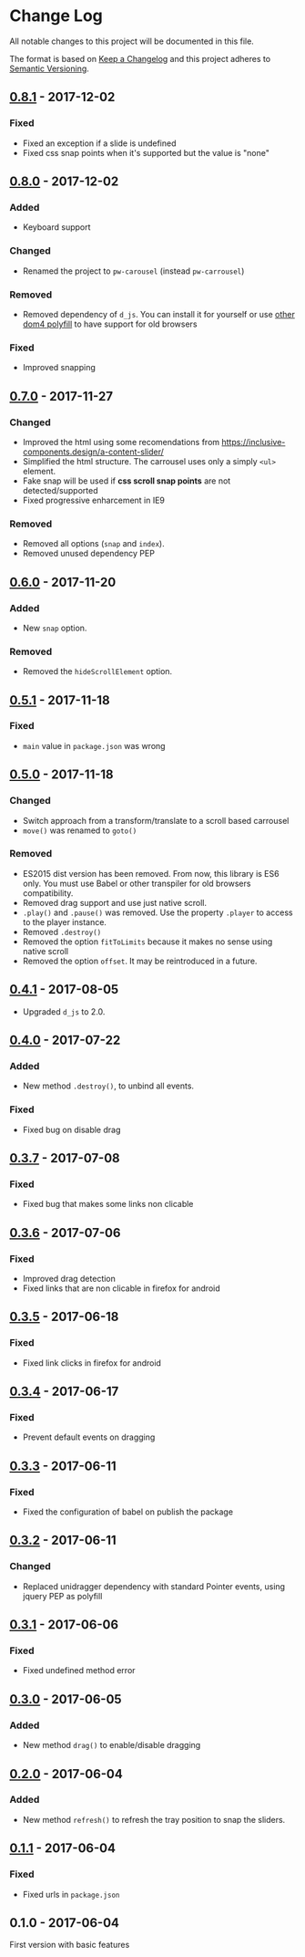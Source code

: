 # Change Log

All notable changes to this project will be documented in this file.

The format is based on [Keep a Changelog](http://keepachangelog.com/) 
and this project adheres to [Semantic Versioning](http://semver.org/).

## [0.8.1] - 2017-12-02

### Fixed

- Fixed an exception if a slide is undefined
- Fixed css snap points when it's supported but the value is "none"

## [0.8.0] - 2017-12-02

### Added

- Keyboard support

### Changed

- Renamed the project to `pw-carousel` (instead `pw-carrousel`)

### Removed

- Removed dependency of `d_js`. You can install it for yourself or use [other dom4 polyfill](https://github.com/WebReflection/dom4) to have support for old browsers

### Fixed

- Improved snapping

## [0.7.0] - 2017-11-27

### Changed

- Improved the html using some recomendations from https://inclusive-components.design/a-content-slider/
- Simplified the html structure. The carrousel uses only a simply `<ul>` element.
- Fake snap will be used if **css scroll snap points** are not detected/supported
- Fixed progressive enharcement in IE9

### Removed

- Removed all options (`snap` and `index`).
- Removed unused dependency PEP

## [0.6.0] - 2017-11-20

### Added

- New `snap` option.

### Removed

- Removed the `hideScrollElement` option.

## [0.5.1] - 2017-11-18

### Fixed

- `main` value in `package.json` was wrong

## [0.5.0] - 2017-11-18

### Changed

- Switch approach from a transform/translate to a scroll based carrousel
- `move()` was renamed to `goto()`

### Removed

- ES2015 dist version has been removed. From now, this library is ES6 only. You must use Babel or other transpiler for old browsers compatibility.
- Removed drag support and use just native scroll.
- `.play()` and `.pause()` was removed. Use the property `.player` to access to the player instance.
- Removed `.destroy()`
- Removed the option `fitToLimits` because it makes no sense using native scroll
- Removed the option `offset`. It may be reintroduced in a future.

## [0.4.1] - 2017-08-05

* Upgraded `d_js` to 2.0.

## [0.4.0] - 2017-07-22

### Added

- New method `.destroy()`, to unbind all events.

### Fixed

- Fixed bug on disable drag

## [0.3.7] - 2017-07-08

### Fixed

- Fixed bug that makes some links non clicable

## [0.3.6] - 2017-07-06

### Fixed

- Improved drag detection
- Fixed links that are non clicable in firefox for android

## [0.3.5] - 2017-06-18

### Fixed

- Fixed link clicks in firefox for android

## [0.3.4] - 2017-06-17

### Fixed

- Prevent default events on dragging

## [0.3.3] - 2017-06-11

### Fixed

- Fixed the configuration of babel on publish the package

## [0.3.2] - 2017-06-11

### Changed

- Replaced unidragger dependency with standard Pointer events, using jquery PEP as polyfill

## [0.3.1] - 2017-06-06

### Fixed

- Fixed undefined method error

## [0.3.0] - 2017-06-05

### Added

- New method `drag()` to enable/disable dragging

## [0.2.0] - 2017-06-04

### Added

- New method `refresh()` to refresh the tray position to snap the sliders.

## [0.1.1] - 2017-06-04

### Fixed

- Fixed urls in `package.json`

## 0.1.0 - 2017-06-04

First version with basic features

[0.8.1]: https://github.com/progressive-web-components/carousel/compare/v0.8.0...v0.8.1
[0.8.0]: https://github.com/progressive-web-components/carousel/compare/v0.7.0...v0.8.0
[0.7.0]: https://github.com/progressive-web-components/carousel/compare/v0.6.0...v0.7.0
[0.6.0]: https://github.com/progressive-web-components/carousel/compare/v0.5.1...v0.6.0
[0.5.1]: https://github.com/progressive-web-components/carousel/compare/v0.5.0...v0.5.1
[0.5.0]: https://github.com/progressive-web-components/carousel/compare/v0.4.1...v0.5.0
[0.4.1]: https://github.com/progressive-web-components/carousel/compare/v0.4.0...v0.4.1
[0.4.0]: https://github.com/progressive-web-components/carousel/compare/v0.3.7...v0.4.0
[0.3.7]: https://github.com/progressive-web-components/carousel/compare/v0.3.6...v0.3.7
[0.3.6]: https://github.com/progressive-web-components/carousel/compare/v0.3.5...v0.3.6
[0.3.5]: https://github.com/progressive-web-components/carousel/compare/v0.3.4...v0.3.5
[0.3.4]: https://github.com/progressive-web-components/carousel/compare/v0.3.3...v0.3.4
[0.3.3]: https://github.com/progressive-web-components/carousel/compare/v0.3.2...v0.3.3
[0.3.2]: https://github.com/progressive-web-components/carousel/compare/v0.3.1...v0.3.2
[0.3.1]: https://github.com/progressive-web-components/carousel/compare/v0.3.0...v0.3.1
[0.3.0]: https://github.com/progressive-web-components/carousel/compare/v0.2.0...v0.3.0
[0.2.0]: https://github.com/progressive-web-components/carousel/compare/v0.1.1...v0.2.0
[0.1.1]: https://github.com/progressive-web-components/carousel/compare/v0.1.0...v0.1.1
